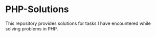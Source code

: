 # PHP-Solutions
This repository provides solutions for tasks I have encountered while solving problems in PHP.
